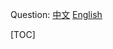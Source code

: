 
Question: 
[中文](https://leetcode-cn.com/problems/142)
[English](https://leetcode.com/problems/142)

[TOC]
